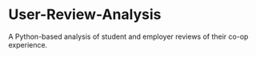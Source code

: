 # User-Review-Analysis
A Python-based analysis of student and employer reviews of their co-op experience.
